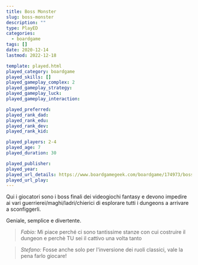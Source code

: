 ```yaml
---
title: Boss Monster
slug: boss-monster
description: ""
type: PlayED
categories:
  - boardgame
tags: []
date: 2020-12-14
lastmod: 2022-12-18

template: played.html
played_category: boardgame
played_skills: []
played_gameplay_complex: 2
played_gameplay_strategy: 
played_gameplay_luck: 
played_gameplay_interaction: 

played_preferred: 
played_rank_dad: 
played_rank_edu: 
played_rank_dev: 
played_rank_kid: 

played_players: 2-4
played_age: 7
played_duration: 30

played_publisher: 
played_year: 
played_url_details: https://www.boardgamegeek.com/boardgame/174973/boss-monster-2-next-level
played_url_play: 
---
```


Qui i giocatori sono i boss finali dei videogiochi fantasy e devono impedire ai vari guerrierei/maghi/ladri/chierici di esplorare tutti i dungeons a arrivare a sconfiggerli.

Geniale, semplice e divertente.

> *Fabio:*
> Mi piace perché ci sono tantissime stanze con cui costruire il dungeon e perchè TU sei il cattivo una volta tanto

> *Stefano:*
> Fosse anche solo per l'inversione dei ruoli classici, vale la pena farlo giocare!


